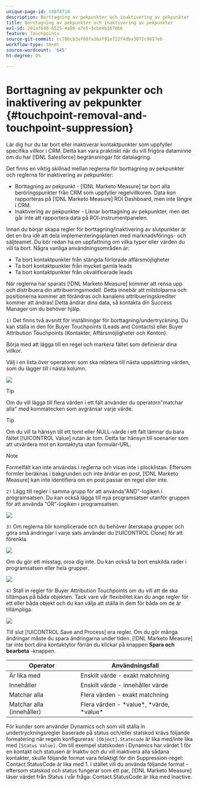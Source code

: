 ```yaml
---
unique-page-id: 18874710
description: Borttagning av pekpunkter och inaktivering av pekpunkter - [!DNL Marketo Measure] - Produktdokumentation
title: Borttagning av pekpunkter och inaktivering av pekpunkter
exl-id: 201af648-6525-4a80-a7e5-3cbeeb1670b6
feature: Touchpoints
source-git-commit: cc786cb3af08fa36af91ef22f4dba3072c9617eb
workflow-type: tm+mt
source-wordcount: '645'
ht-degree: 0%

---
```


# Borttagning av pekpunkter och inaktivering av pekpunkter {#touchpoint-removal-and-touchpoint-suppression}

Lär dig hur du tar bort eller inaktiverar kontaktpunkter som uppfyller specifika villkor i CRM. Detta kan vara praktiskt när du vill frigöra dataminne om du har [!DNL Salesforce] begränsningar för datalagring.

Det finns en viktig skillnad mellan reglerna för borttagning av pekpunkter och reglerna för inaktivering av pekpunkter:

* Borttagning av pekpunkt - [!DNL Marketo Measure] tar bort alla beröringspunkter från CRM som uppfyller regelvillkoren. Data _kan_ rapporteras på [!DNL Marketo Measure] ROI Dashboard, men inte längre i CRM.
* Inaktivering av pekpunkter - Liknar borttagning av pekpunkter, men det går inte att rapportera data på ROI-instrumentpanelen.

Innan du börjar skapa regler för borttagning/inaktivering av slutpunkter är det en bra idé att dela implementeringsplanen med marknadsförings- och säljteamet. Du bör redan ha en uppfattning om vilka typer eller värden du vill ta bort. Några vanliga användningsområden är:

* Ta bort kontaktpunkter från stängda förlorade affärsmöjligheter
* Ta bort kontaktpunkter från mycket gamla leads
* Ta bort kontaktpunkter från okvalificerade leads

När reglerna har sparats [!DNL Marketo Measure] kommer att rensa upp och distribuera din attribueringsmodell. Detta innebär att milstolparna och positionerna kommer att förändras och kanalens attribueringskrediter kommer att ändras! Detta ändrar dina data, så kontakta din Success Manager om du behöver hjälp.

`1)` Det finns två avsnitt för inställningar för borttagning/undertryckning. Du kan ställa in den för Buyer Touchpoints (Leads and Contacts) eller Buyer Attribution Touchpoints (Kontakter, Affärsmöjligheter och Konton).

Börja med att lägga till en regel och markera fältet som definierar dina villkor.

Välj i en lista över operatorer som ska relatera till nästa uppsättning värden, som du lägger till i nästa kolumn.

![](assets/1-1.png)

>[!TIP]
>
>Om du vill lägga till flera värden i ett fält använder du operatorn&quot;matchar alla&quot; med kommatecken som avgränsar varje värde.

>[!TIP]
>
>Om du vill ta hänsyn till ett tomt eller NULL-värde i ett fält lämnar du bara fältet [!UICONTROL Value] rutan är tom. Detta tar hänsyn till scenarier som att utvärdera mot en kontaktyta utan formulär-URL.

>[!NOTE]
>
>Formelfält kan inte användas i reglerna och visas inte i plocklistan. Eftersom formler beräknas i bakgrunden och inte ändrar en post, [!DNL Marketo Measure] kan inte identifiera om en post passar en regel eller inte.

`2)` Lägg till regler i samma grupp för att använda&quot;AND&quot;-logiken i programsatsen.
Du kan också lägga till nya programsatser utanför gruppen för att använda &quot;OR&quot;-logiken i programsatsen.

![](assets/2.png)

`3)` Om reglerna blir komplicerade och du behöver återskapa grupper och göra små ändringar i varje sats använder du [!UICONTROL Clone] för att förenkla.

![](assets/3.png)

Om du gör ett misstag, oroa dig inte. Du kan också ta bort enskilda rader i programsatsen eller hela grupper.

![](assets/4.png)

`4)` Ställ in regler för Buyer Attribution Touchpoints om du vill att de ska tillämpas på båda objekten. Tack vare vår flexibilitet kan du ange regler för ett eller båda objekt och du kan välja att ställa in dem för båda om de är tillämpliga.

![](assets/5.png)

Till slut [!UICONTROL Save and Process] era regler. Om du gör många ändringar måste du spara ändringarna under tiden. [!DNL Marketo Measure] tar inte bort dina kontaktytor förrän du klickar på knappen **Spara och bearbeta** -knappen.

| **Operator** | **Användningsfall** |
|---|---|
| Är lika med | Enskilt värde - exakt matchning |
| Innehåller | Enskilt värde - innehåller värde |
| Matchar alla | Flera värden - exakt matchning |
| Matchar alla (innehåller) | Flera värden - &#42;value&#42;, &#42;värde, &#42;value&#42; |

För kunder som använder Dynamics och som vill ställa in undertryckningsregler baserade på status och/eller statskod krävs följande formatering när regeln konfigureras: `[Object].Statecode` är lika med/inte lika med `[Status Value]`. Om till exempel statskoden i Dynamics har värdet 1 för en kontakt och statusen är Inaktiv och du vill inaktivera alla sådana kontakter, skulle följande format vara felaktigt för din Suppression-regel: Contact.StatusCode är lika med 1. I stället vill du använda följande format - eftersom statskod och status fungerar som ett par, [!DNL Marketo Measure] läser värdet från Status i vår fråga: Contact.StatusCode är lika med Inactive.
